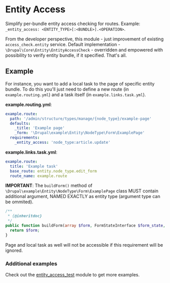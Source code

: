 # Entity Access

Simplify per-bundle entity access checking for routes. Example: `_entity_access: <ENTITY_TYPE>[:<BUNDLE>].<OPERATION>`.

From the developer perspective, this module - just improvement of existing `access_check.entity` service. Default implementation - `\Drupal\Core\Entity\EntityAccessCheck` - overridden and empowered with possibility to verify entity bundle, if it specified. That's all.

## Example

For instance, you want to add a local task to the page of specific entity bundle. To do this you'll just need to define a new route (in `example.routing.yml`) and a task itself (in `example.links.task.yml`).

**example.routing.yml**:

```yml
example.route:
  path: '/admin/structure/types/manage/{node_type}/example-page'
  defaults:
    _title: 'Example page'
    _form: '\Drupal\example\Entity\NodeType\Form\ExamplePage'
  requirements:
    _entity_access: 'node_type:article.update'
```

**example.links.task.yml**:

```yml
example.route:
  title: 'Example task'
  base_route: entity.node_type.edit_form
  route_name: example.route
```

**IMPORTANT**: The `buildForm()` method of `\Drupal\example\Entity\NodeType\Form\ExamplePage` class MUST contain additional argument, NAMED EXACTLY as entity type (argument type can be ommited).

```php
/**
 * {@inheritdoc}
 */
public function buildForm(array $form, FormStateInterface $form_state, \Drupal\node\Entity\NodeType $node_type = NULL): array {
  return $form;
}
```

Page and local task as well will not be accessible if this requirement will be ignored.

### Additional examples

Check out the [entity_access_test](http://cgit.drupalcode.org/entity_access/tree/tests/modules/entity_access_test) module to get more examples.
